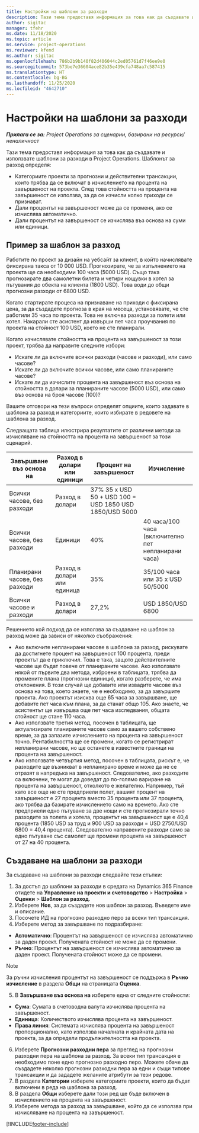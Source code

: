```yaml
---
title: Настройки на шаблони за разходи
description: Тази тема предоставя информация за това как да създавате и използвате шаблони за разходи в Project Operations.
author: sigitac
manager: tfehr
ms.date: 11/18/2020
ms.topic: article
ms.service: project-operations
ms.reviewer: kfend
ms.author: sigitac
ms.openlocfilehash: 786b2b9b140f82d406044c2ed05761d7f46ee9e0
ms.sourcegitcommit: 573be7e36604ace82b35e439cfa748aa7c587415
ms.translationtype: HT
ms.contentlocale: bg-BG
ms.lasthandoff: 11/25/2020
ms.locfileid: "4642710"
---
```

# <a name="set-up-cost-templates"></a>Настройки на шаблони за разходи

_**Прилага се за:** Project Operations за сценарии, базирани на ресурси/неналичност_


Тази тема предоставя информация за това как да създавате и използвате шаблони за разходи в Project Operations. Шаблонът за разход определя:

- Категориите проекти за прогнозни и действителни трансакции, които трябва да се включат в изчислението на процента на завършеност на проекта. След това стойността на процента на завършеност се използва, за да се изчисли колко приходи се признават.
- Дали процентът на завършеност може да се променя, ако се изчислява автоматично.
- Дали процентът на завършеност се изчислява въз основа на суми или единици.

## <a name="cost-template-example"></a>Пример за шаблон за разход

Работите по проект за дизайн на уебсайт за клиент, в който начислявате фиксирана такса от 10 000 USD. Прогнозирате, че за изпълнението на проекта ще са необходими 100 часа (5000 USD). Също така прогнозирате два самолетни билета и четири нощувки в хотел за пътувания до обекта на клиента (1800 USD). Това води до общи прогнозни разходи от 6800 USD.

Когато стартирате процеса на признаване на приходи с фиксирана цена, за да създадете прогноза в края на месеца, установявате, че сте работили 35 часа по проекта. Това не включва разходи за полети или хотел. Накарали сте асистент да извърши пет часа проучвания по проекта на стойност 100 USD, което не сте планирали.

Когато изчислявате стойността на процента на завършеност за този проект, трябва да направите следните избори:

- Искате ли да включите всички разходи (часове и разходи), или само часове?
- Искате ли да включите всички часове, или само планираните часове?
- Искате ли да изчислите процента на завършеност въз основа на стойността в долари за планираните часове (5000 USD), или само въз основа на броя часове (100)?

Вашите отговори на тези въпроси определят опциите, които задавате в шаблона за разход и категориите, които избирате в редовете на шаблона за разход.

Следващата таблица илюстрира резултатите от различни методи за изчисляване на стойността на процента на завършеност за този сценарий.

| Завършване въз основа на | Разход в долари или единици | Процент на завършеност | Изчисление |
| --- | --- | --- | --- |
| Всички часове, без разходи | Разход в долари | 37% 35 x USD 50 + USD 100 = USD 1850 USD 1850/USD 5000 |
| Всички часове, без разходи | Единици | 40% | 40 часа/100 часа (включително пет непланирани часа) |
| Планирани часове, без разходи | Разход в долари или единица | 35% | 35/100 часа или 35 x USD 50/5000 |
| Всички часове и разходи | Разход в долари | 27,2% | USD 1850/USD 6800 |

Решението кой подход да се използва за създаване на шаблон за разход може да зависи от няколко съображения:

- Ако включите непланирани часове в шаблона за разход, рискувате да достигнете процент на завършеност 100 процента, преди проектът да е приключил. Това е така, защото действителните часове ще бъдат повече от планираните часове. Ако използвате някой от първите два метода, изброени в таблицата, трябва да промените плана (прогнозни единици), когато разберете, че има отклонения. В този случай ще добавите или извадите часове въз основа на това, което знаете, че е необходимо, за да завършите проекта. Ако проектът изисква още 65 часа за завършване, ще добавите пет часа към плана, за да станат общо 105. Ако знаете, че асистентът ще извършва още пет часа изследвания, общата стойност ще стане 110 часа.
- Ако използвате третия метод, посочен в таблицата, ще актуализирате планираните часове само за вашето собствено време, за да запазите изчислението на процента на завършеност точно. Рентабилността ще се промени, когато се регистрират непланирани часове, но ще останете в известните граници на процента на завършеност.
- Ако използвате четвъртия метод, посочен в таблицата, рискът е, че разходите ще възникват в непланирано време и може да не се отразят в напредъка на завършеност. Следователно, ако разходите са включени, те могат да доведат до по-голямо вариране на процента на завършеност, отколкото е желателно. Например, тъй като все още не сте предприели полет, вашият процент на завършеност е 27 процента вместо 35 процента или 37 процента, ако трябва да базирате изчислението само на времето. Ако сте предприели едно пътуване за две нощи и сте прогнозирали точно разходите за полета и хотела, процентът на завършеност ще е 40,4 процента (1850 USD за труд и 900 USD за разходи = USD 2750/USD 6800 = 40,4 процента). Следователно направените разходи само за едно пътуване със самолет ще промени процента на завършеност от 27 на 40 процента.

## <a name="create-cost-templates"></a>Създаване на шаблони за разходи
За създаване на шаблони за разходи следвайте тези стъпки:

1. За достъп до шаблони за разходи в средата на Dynamics 365 Finance отидете на **Управление на проекти и счетоводство** > **Настройка** > **Оценки** > **Шаблон за разход**.
2. Изберете **Нов**, за да създадете нов шаблон за разход. Въведете име и описание.
3. Посочете ИД на прогнозно разходно перо за всеки тип трансакция.
4. Изберете метод за завършване по подразбиране:

  - **Автоматично**: Процентът на завършеност се изчислява автоматично за даден проект. Получената стойност не може да се промени.
  - **Ръчно**: Процентът на завършеност се изчислява автоматично за даден проект. Получената стойност може да се промени.

  > [!NOTE]
  > За ръчни изчисления процентът на завършеност се поддържа в **Ръчно изчисление** в раздела **Общи** на страницата **Оценка**.

5. В **Завършване въз основа на** изберете една от следните стойности:

  - **Сума**: Сумата в счетоводна валута изчислява процента на завършеност.
  - **Единица**: Количеството изчислява процента на завършеност.
  - **Права линия**: Системата изчислява процента на завършеност пропорционално, като използва началната и крайната дата на проекта, за да определи продължителността на проекта.

6. Изберете **Прогнозни разходни пера** за преглед на прогнозни разходни пера на шаблона за разход. За всеки тип трансакция е необходимо поне едно прогнозно разходно перо. Можете обаче да създадете няколко прогнозни разходни пера за едни и същи типове трансакции и да зададете желаните атрибути за тези редове.
7. В раздела **Категории** изберете категориите проекти, които да бъдат включени в реда на шаблона за разход.
8. В раздела **Общи** изберете дали този ред ще бъде включен в изчислението на процента на завършеност.
9. Изберете метода за разход за завършване, който да се използва при изчисляване на процента на завършеност.


[!INCLUDE[footer-include](../includes/footer-banner.md)]